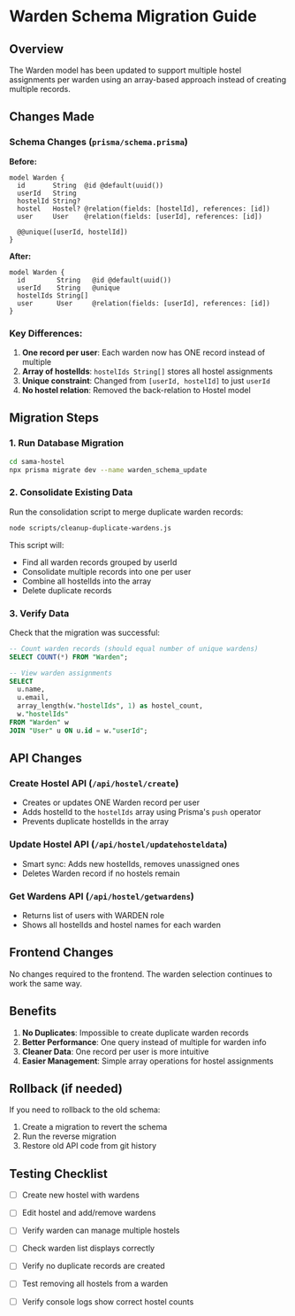 # Warden Schema Migration Guide

## Overview
The Warden model has been updated to support multiple hostel assignments per warden using an array-based approach instead of creating multiple records.

## Changes Made

### Schema Changes (`prisma/schema.prisma`)

**Before:**
```prisma
model Warden {
  id       String  @id @default(uuid())
  userId   String
  hostelId String?
  hostel   Hostel? @relation(fields: [hostelId], references: [id])
  user     User    @relation(fields: [userId], references: [id])

  @@unique([userId, hostelId])
}
```

**After:**
```prisma
model Warden {
  id        String   @id @default(uuid())
  userId    String   @unique
  hostelIds String[]
  user      User     @relation(fields: [userId], references: [id])
}
```

### Key Differences:
1. **One record per user**: Each warden now has ONE record instead of multiple
2. **Array of hostelIds**: `hostelIds String[]` stores all hostel assignments
3. **Unique constraint**: Changed from `[userId, hostelId]` to just `userId`
4. **No hostel relation**: Removed the back-relation to Hostel model

## Migration Steps

### 1. Run Database Migration

```bash
cd sama-hostel
npx prisma migrate dev --name warden_schema_update
```

### 2. Consolidate Existing Data

Run the consolidation script to merge duplicate warden records:

```bash
node scripts/cleanup-duplicate-wardens.js
```

This script will:
- Find all warden records grouped by userId
- Consolidate multiple records into one per user
- Combine all hostelIds into the array
- Delete duplicate records

### 3. Verify Data

Check that the migration was successful:

```sql
-- Count warden records (should equal number of unique wardens)
SELECT COUNT(*) FROM "Warden";

-- View warden assignments
SELECT 
  u.name,
  u.email,
  array_length(w."hostelIds", 1) as hostel_count,
  w."hostelIds"
FROM "Warden" w
JOIN "User" u ON u.id = w."userId";
```

## API Changes

### Create Hostel API (`/api/hostel/create`)
- Creates or updates ONE Warden record per user
- Adds hostelId to the `hostelIds` array using Prisma's `push` operator
- Prevents duplicate hostelIds in the array

### Update Hostel API (`/api/hostel/updatehosteldata`)
- Smart sync: Adds new hostelIds, removes unassigned ones
- Deletes Warden record if no hostels remain

### Get Wardens API (`/api/hostel/getwardens`)
- Returns list of users with WARDEN role
- Shows all hostelIds and hostel names for each warden

## Frontend Changes

No changes required to the frontend. The warden selection continues to work the same way.

## Benefits

1. **No Duplicates**: Impossible to create duplicate warden records
2. **Better Performance**: One query instead of multiple for warden info
3. **Cleaner Data**: One record per user is more intuitive
4. **Easier Management**: Simple array operations for hostel assignments

## Rollback (if needed)

If you need to rollback to the old schema:

1. Create a migration to revert the schema
2. Run the reverse migration
3. Restore old API code from git history

## Testing Checklist

- [ ] Create new hostel with wardens
- [ ] Edit hostel and add/remove wardens
- [ ] Verify warden can manage multiple hostels
- [ ] Check warden list displays correctly
- [ ] Verify no duplicate records are created
- [ ] Test removing all hostels from a warden
- [ ] Verify console logs show correct hostel counts

